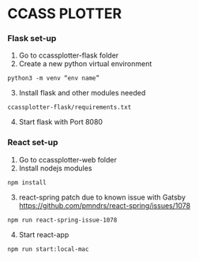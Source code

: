 # CCASS PLOTTER

### Flask set-up
1. Go to ccassplotter-flask folder
2. Create a new python virtual environment 
```
python3 -m venv “env name”
```
3. Install flask and other modules needed 
```
ccassplotter-flask/requirements.txt
```
4. Start flask with Port 8080

### React set-up
1. Go to ccassplotter-web folder
2. Install nodejs modules 
```
npm install
```
3. react-spring patch due to known issue with Gatsby
https://github.com/pmndrs/react-spring/issues/1078
```
npm run react-spring-issue-1078
```
4. Start react-app
```
npm run start:local-mac
```

